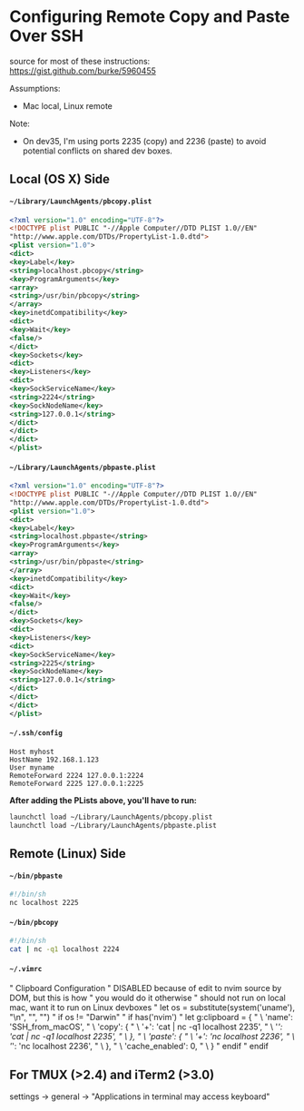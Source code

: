 # Configuring Remote Copy and Paste Over SSH

source for most of these instructions: https://gist.github.com/burke/5960455

Assumptions:  
* Mac local, Linux remote

Note:  
* On dev35, I'm using ports 2235 (copy) and 2236 (paste) to avoid potential conflicts on
  shared dev boxes.

## Local (OS X) Side

#### `~/Library/LaunchAgents/pbcopy.plist`
```xml
<?xml version="1.0" encoding="UTF-8"?>
<!DOCTYPE plist PUBLIC "-//Apple Computer//DTD PLIST 1.0//EN"
"http://www.apple.com/DTDs/PropertyList-1.0.dtd">
<plist version="1.0">
<dict>
<key>Label</key>
<string>localhost.pbcopy</string>
<key>ProgramArguments</key>
<array>
<string>/usr/bin/pbcopy</string>
</array>
<key>inetdCompatibility</key>
<dict>
<key>Wait</key>
<false/>
</dict>
<key>Sockets</key>
<dict>
<key>Listeners</key>
<dict>
<key>SockServiceName</key>
<string>2224</string>
<key>SockNodeName</key>
<string>127.0.0.1</string>
</dict>
</dict>
</dict>
</plist>
```

#### `~/Library/LaunchAgents/pbpaste.plist`
```xml
<?xml version="1.0" encoding="UTF-8"?>
<!DOCTYPE plist PUBLIC "-//Apple Computer//DTD PLIST 1.0//EN"
"http://www.apple.com/DTDs/PropertyList-1.0.dtd">
<plist version="1.0">
<dict>
<key>Label</key>
<string>localhost.pbpaste</string>
<key>ProgramArguments</key>
<array>
<string>/usr/bin/pbpaste</string>
</array>
<key>inetdCompatibility</key>
<dict>
<key>Wait</key>
<false/>
</dict>
<key>Sockets</key>
<dict>
<key>Listeners</key>
<dict>
<key>SockServiceName</key>
<string>2225</string>
<key>SockNodeName</key>
<string>127.0.0.1</string>
</dict>
</dict>
</dict>
</plist>
```

#### `~/.ssh/config`
```
Host myhost
HostName 192.168.1.123
User myname
RemoteForward 2224 127.0.0.1:2224
RemoteForward 2225 127.0.0.1:2225
```

**After adding the PLists above, you'll have to run:**

```bash
launchctl load ~/Library/LaunchAgents/pbcopy.plist
launchctl load ~/Library/LaunchAgents/pbpaste.plist
```

## Remote (Linux) Side
#### `~/bin/pbpaste`
```bash
#!/bin/sh
nc localhost 2225
```

#### `~/bin/pbcopy`
```bash
#!/bin/sh
cat | nc -q1 localhost 2224
```

#### `~/.vimrc`
" Clipboard Configuration
" DISABLED because of edit to nvim source by DOM, but this is how
" you would do it otherwise
" should not run on local mac, want it to run on Linux devboxes
" let os = substitute(system('uname'), "\n", "", "")
" if os != "Darwin"
"   if has('nvim')
"       let g:clipboard = {
"           \   'name': 'SSH_from_macOS',
"           \   'copy': {
"           \      '+': 'cat | nc -q1 localhost 2235',
"           \      '*': 'cat | nc -q1 localhost 2235',
"           \    },
"           \   'paste': {
"           \      '+': 'nc localhost 2236',
"           \      '*': 'nc localhost 2236',
"           \   },
"           \   'cache_enabled': 0,
"           \ }
"   endif
" endif


## For TMUX (>2.4) and iTerm2 (>3.0)
settings -> general -> "Applications in terminal may access keyboard"
